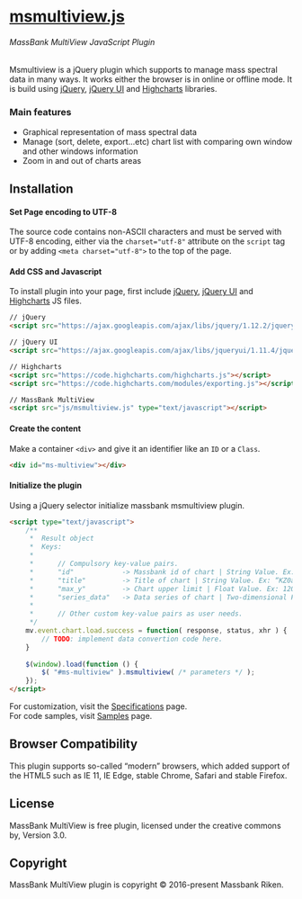 # [msmultiview.js](https://massbank.nig.ac.jp/help:msmultiview)

###### *MassBank MultiView JavaScript Plugin*

Msmultiview is a jQuery plugin which supports to manage mass spectral data in many ways. It works either the browser is in online or offline mode. It is build using [jQuery](https://jquery.com/), [jQuery UI](https://jqueryui.com/) and [Highcharts](http://www.highcharts.com/) libraries.

### Main features

* Graphical representation of mass spectral data
* Manage (sort, delete, export...etc) chart list with comparing own window and other windows information
* Zoom in and out of charts areas

## Installation

#### Set Page encoding to UTF-8

The source code contains non-ASCII characters and must be served with UTF-8 encoding, 
either via the `charset="utf-8"` attribute on the `script` tag or by adding `<meta charset="utf-8">` to the top of the page.

#### Add CSS and Javascript

To install plugin into your page, first include [jQuery](https://jquery.com/), [jQuery UI](https://jqueryui.com/) and [Highcharts](http://www.highcharts.com/) JS files.

``` html
// jQuery
<script src="https://ajax.googleapis.com/ajax/libs/jquery/1.12.2/jquery.min.js"></script>

// jQuery UI
<script src="https://ajax.googleapis.com/ajax/libs/jqueryui/1.11.4/jquery-ui.min.js"></script>

// Highcharts
<script src="https://code.highcharts.com/highcharts.js"></script>
<script src="https://code.highcharts.com/modules/exporting.js"></script>

// MassBank MultiView
<script src="js/msmultiview.js" type="text/javascript"></script>
```
#### Create the content

Make a container `<div>` and give it an identifier like an `ID` or a `Class`.

``` html
<div id="ms-multiview"></div>
```

#### Initialize the plugin

Using a jQuery selector initialize massbank msmultiview plugin.

``` html
<script type="text/javascript">
	/**
     *	Result object
     *	Keys:
     *
     *		// Compulsory key-value pairs.
     *		"id" 			-> Massbank id of chart | String Value. Ex: “KZ0a000005”
     *		"title"			-> Title of chart | String Value. Ex: “KZ0a000005”
     *		"max_y"			-> Chart upper limit | Float Value. Ex: 120.43
     *		"series_data"	-> Data series of chart | Two-dimensional Float Array. List of Pair of X and Y axis values. Ex: [[100.2, 10.78], [80.0, 50.0]…]
     *
     *		// Other custom key-value pairs as user needs.
     */
	mv.event.chart.load.success = function( response, status, xhr ) {
    	// TODO: implement data convertion code here.
    }
    
	$(window).load(function () {
		$( "#ms-multiview" ).msmultiview( /* parameters */ );
	});
</script>
```

For customization, visit the [Specifications](SPEC.md) page.<br/>
For code samples, visit [Samples](SAMPLE.md) page.

Browser Compatibility
-------

This plugin supports so-called “modern” browsers, which added support of the HTML5 such as IE 11, IE Edge, stable Chrome, Safari and stable Firefox.

License
-------

MassBank MultiView is free plugin, licensed under the creative commons by, Version 3.0.

Copyright
-------

MassBank MultiView plugin is copyright © 2016-present Massbank Riken.